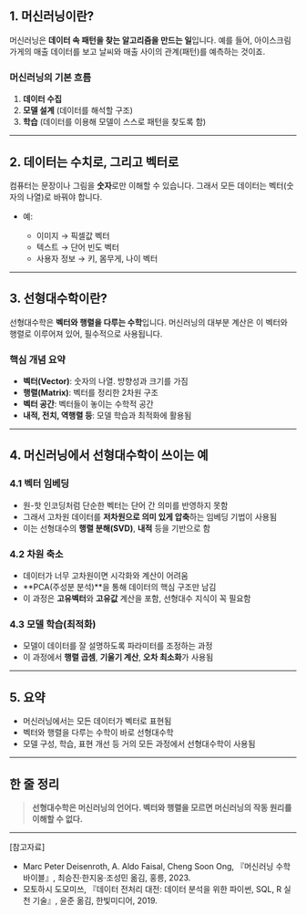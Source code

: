## 1. 머신러닝이란?

머신러닝은 **데이터 속 패턴을 찾는 알고리즘을 만드는 일**입니다.
예를 들어, 아이스크림 가게의 매출 데이터를 보고 날씨와 매출 사이의 관계(패턴)를 예측하는 것이죠.

### 머신러닝의 기본 흐름

1. **데이터 수집**
2. **모델 설계** (데이터를 해석할 구조)
3. **학습** (데이터를 이용해 모델이 스스로 패턴을 찾도록 함)

---

## 2. 데이터는 수치로, 그리고 벡터로

컴퓨터는 문장이나 그림을 **숫자**로만 이해할 수 있습니다.
그래서 모든 데이터는 벡터(숫자의 나열)로 바꿔야 합니다.

* 예:

  * 이미지 → 픽셀값 벡터
  * 텍스트 → 단어 빈도 벡터
  * 사용자 정보 → 키, 몸무게, 나이 벡터

---

## 3. 선형대수학이란?

선형대수학은 **벡터와 행렬을 다루는 수학**입니다.
머신러닝의 대부분 계산은 이 벡터와 행렬로 이루어져 있어, 필수적으로 사용됩니다.

### 핵심 개념 요약

* **벡터(Vector)**: 숫자의 나열. 방향성과 크기를 가짐
* **행렬(Matrix)**: 벡터를 정리한 2차원 구조
* **벡터 공간**: 벡터들이 놓이는 수학적 공간
* **내적, 전치, 역행렬 등**: 모델 학습과 최적화에 활용됨

---

## 4. 머신러닝에서 선형대수학이 쓰이는 예

### 4.1 벡터 임베딩

* 원-핫 인코딩처럼 단순한 벡터는 단어 간 의미를 반영하지 못함
* 그래서 고차원 데이터를 **저차원으로 의미 있게 압축**하는 임베딩 기법이 사용됨
* 이는 선형대수의 **행렬 분해(SVD)**, **내적** 등을 기반으로 함

### 4.2 차원 축소

* 데이터가 너무 고차원이면 시각화와 계산이 어려움
* \*\*PCA(주성분 분석)\*\*을 통해 데이터의 핵심 구조만 남김
* 이 과정은 **고유벡터**와 **고유값** 계산을 포함, 선형대수 지식이 꼭 필요함

### 4.3 모델 학습(최적화)

* 모델이 데이터를 잘 설명하도록 파라미터를 조정하는 과정
* 이 과정에서 **행렬 곱셈**, **기울기 계산**, **오차 최소화**가 사용됨

---

## 5. 요약

* 머신러닝에서는 모든 데이터가 벡터로 표현됨
* 벡터와 행렬을 다루는 수학이 바로 선형대수학
* 모델 구성, 학습, 표현 개선 등 거의 모든 과정에서 선형대수학이 사용됨

---

## 한 줄 정리

> **선형대수학은 머신러닝의 언어다. 벡터와 행렬을 모르면 머신러닝의 작동 원리를 이해할 수 없다.**

---

[참고자료]
- Marc Peter Deisenroth, A. Aldo Faisal, Cheng Soon Ong, 『머신러닝 수학 바이블』, 최승진·한지웅·조성민 옮김, 홍릉, 2023.
- 모토하시 도모미쓰, 『데이터 전처리 대전: 데이터 분석을 위한 파이썬, SQL, R 실천 기술』, 윤준 옮김, 한빛미디어, 2019.
